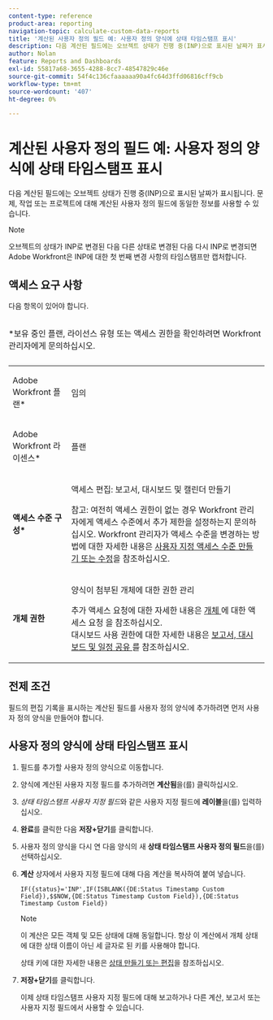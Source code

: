 ```yaml
---
content-type: reference
product-area: reporting
navigation-topic: calculate-custom-data-reports
title: '계산된 사용자 정의 필드 예: 사용자 정의 양식에 상태 타임스탬프 표시'
description: 다음 계산된 필드에는 오브젝트 상태가 진행 중(INP)으로 표시된 날짜가 표시됩니다. 문제, 작업 또는 프로젝트에 대해 계산된 사용자 정의 필드에 동일한 정보를 사용할 수 있습니다.
author: Nolan
feature: Reports and Dashboards
exl-id: 55817a68-3655-4288-8cc7-48547829c46e
source-git-commit: 54f4c136cfaaaaaa90a4fc64d3ffd06816cff9cb
workflow-type: tm+mt
source-wordcount: '407'
ht-degree: 0%

---
```


# 계산된 사용자 정의 필드 예: 사용자 정의 양식에 상태 타임스탬프 표시

다음 계산된 필드에는 오브젝트 상태가 진행 중(INP)으로 표시된 날짜가 표시됩니다. 문제, 작업 또는 프로젝트에 대해 계산된 사용자 정의 필드에 동일한 정보를 사용할 수 있습니다.

>[!NOTE]
>
>오브젝트의 상태가 INP로 변경된 다음 다른 상태로 변경된 다음 다시 INP로 변경되면 Adobe Workfront은 INP에 대한 첫 번째 변경 사항의 타임스탬프만 캡처합니다.

## 액세스 요구 사항

다음 항목이 있어야 합니다.

<table style="table-layout:auto"> 
 <caption style="text-align: left;"> 
  <p>*보유 중인 플랜, 라이선스 유형 또는 액세스 권한을 확인하려면 Workfront 관리자에게 문의하십시오.</p> 
 </caption> 
 <col> 
 </col> 
 <col> 
 </col> 
 <tbody> 
  <tr> 
   <td> <p>Adobe Workfront 플랜*</p> </td> 
   <td>임의</td> 
  </tr> 
  <tr> 
   <td> <p>Adobe Workfront 라이센스*</p> </td> 
   <td> <p>플랜 </p> </td> 
  </tr> 
  <tr> 
   <td><strong>액세스 수준 구성*</strong> </td> 
   <td> <p>액세스 편집: 보고서, 대시보드 및 캘린더 만들기</p> <p>참고: 여전히 액세스 권한이 없는 경우 Workfront 관리자에게 액세스 수준에서 추가 제한을 설정하는지 문의하십시오. Workfront 관리자가 액세스 수준을 변경하는 방법에 대한 자세한 내용은 <a href="../../../administration-and-setup/add-users/configure-and-grant-access/create-modify-access-levels.md" class="MCXref xref">사용자 지정 액세스 수준 만들기 또는 수정</a>을 참조하십시오.</p> </td> 
  </tr> 
  <tr> 
   <td> <p><strong>개체 권한</strong> </p> </td> 
   <td> <p>양식이 첨부된 개체에 대한 권한 관리</p> <p>추가 액세스 요청에 대한 자세한 내용은 <a href="../../../workfront-basics/grant-and-request-access-to-objects/request-access.md" class="MCXref xref">개체 </a>에 대한 액세스 요청 을 참조하십시오.<br>대시보드 사용 권한에 대한 자세한 내용은 <a href="../../../workfront-basics/grant-and-request-access-to-objects/permissions-reports-dashboards-calendars.md" class="MCXref xref">보고서, 대시보드 및 일정 공유 </a>를 참조하십시오.</p> </td> 
  </tr> 
 </tbody> 
</table>

## 전제 조건

필드의 편집 기록을 표시하는 계산된 필드를 사용자 정의 양식에 추가하려면 먼저 사용자 정의 양식을 만들어야 합니다.

## 사용자 정의 양식에 상태 타임스탬프 표시

1. 필드를 추가할 사용자 정의 양식으로 이동합니다.
1. 양식에 계산된 사용자 지정 필드를 추가하려면 **계산됨**&#x200B;을(를) 클릭하십시오.
1. *상태 타임스탬프 사용자 지정 필드*&#x200B;와 같은 사용자 지정 필드에 **레이블**&#x200B;을(를) 입력하십시오.
1. **완료**&#x200B;를 클릭한 다음 **저장+닫기**&#x200B;를 클릭합니다.
1. 사용자 정의 양식을 다시 연 다음 양식의 새 **상태 타임스탬프 사용자 정의 필드**&#x200B;을(를) 선택하십시오.
1. **계산** 상자에서 사용자 지정 필드에 대해 다음 계산을 복사하여 붙여 넣습니다.

   ```
   IF({status}='INP',IF(ISBLANK({DE:Status Timestamp Custom Field}),$$NOW,{DE:Status Timestamp Custom Field}),{DE:Status Timestamp Custom Field})  
   ```

   >[!NOTE]
   >
   >이 계산은 모든 객체 및 모든 상태에 대해 동일합니다. 항상 이 계산에서 개체 상태에 대한 상태 이름이 아닌 세 글자로 된 키를 사용해야 합니다.
   >
   >상태 키에 대한 자세한 내용은 [상태 만들기 또는 편집](../../../administration-and-setup/customize-workfront/creating-custom-status-and-priority-labels/create-or-edit-a-status.md)을 참조하십시오.

1. **저장+닫기**&#x200B;를 클릭합니다.

   이제 상태 타임스탬프 사용자 지정 필드에 대해 보고하거나 다른 계산, 보고서 또는 사용자 지정 필드에서 사용할 수 있습니다.
